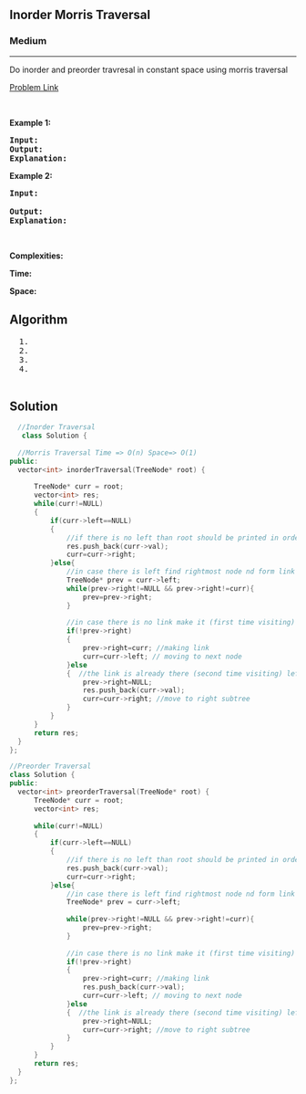 <h2>Inorder Morris Traversal</h2>
<h3>Medium</h3><hr>
<div><p>
  Do inorder and preorder travresal in constant space using morris traversal

 
</p>


[Problem Link]()

<p>&nbsp;</p>
<p><strong>Example 1:</strong></p>

      
 
<pre><strong>Input:</strong>
<strong>Output:</strong> 
<strong>Explanation:</strong> 
</pre>

<p><strong>Example 2:</strong></p>

<pre><strong>Input:</strong> 
     
<strong>Output:</strong> 
<strong>Explanation:</strong> 
</pre>

<p>&nbsp;</p>
<p><strong>Complexities:</strong></p>
<strong>Time:</strong> 
  
<strong>Space:</strong> 
  <h2> Algorithm </h2>
 <pre>
  1. 
  2.
  3. 
  4. 
  </pre>
  <h2> Solution </h2>
  
  ``` c++ 
    //Inorder Traversal
     class Solution {
    
    //Morris Traversal Time => O(n) Space=> O(1)
public:
    vector<int> inorderTraversal(TreeNode* root) {
        
        TreeNode* curr = root;
        vector<int> res;  
        while(curr!=NULL)
        {
            if(curr->left==NULL)
            {
                //if there is no left than root should be printed in order
                res.push_back(curr->val);
                curr=curr->right;
            }else{
                //in case there is left find rightmost node nd form link
                TreeNode* prev = curr->left;
                while(prev->right!=NULL && prev->right!=curr){
                    prev=prev->right;
                }
                    
                //in case there is no link make it (first time visiting)
                if(!prev->right)
                {
                    prev->right=curr; //making link
                    curr=curr->left; // moving to next node
                }else
                {  //the link is already there (second time visiting) left subtree visited
                    prev->right=NULL;
                    res.push_back(curr->val); 
                    curr=curr->right; //move to right subtree
                }
            }
        }
        return res;
    }
};
  
  //Preorder Traversal
  class Solution {
public:
    vector<int> preorderTraversal(TreeNode* root) {
        TreeNode* curr = root;
        vector<int> res;
        
        while(curr!=NULL)
        {
            if(curr->left==NULL)
            {
                //if there is no left than root should be printed in order
                res.push_back(curr->val);
                curr=curr->right;
            }else{
                //in case there is left find rightmost node nd form link
                TreeNode* prev = curr->left;
                
                while(prev->right!=NULL && prev->right!=curr){
                    prev=prev->right;
                }
                    
                //in case there is no link make it (first time visiting)
                if(!prev->right)
                {
                    prev->right=curr; //making link
                    res.push_back(curr->val);
                    curr=curr->left; // moving to next node
                }else
                {  //the link is already there (second time visiting) left subtree visited
                    prev->right=NULL;      
                    curr=curr->right; //move to right subtree
                }
            }
        }
        return res;
    }
};
  ```
</div>
